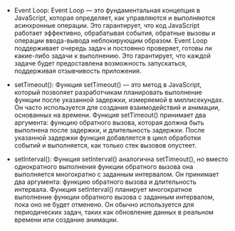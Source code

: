 - Event Loop:
Event Loop — это фундаментальная концепция в JavaScript, которая определяет, как управляются и выполняются асинхронные операции. Это гарантирует, что код JavaScript работает эффективно, обрабатывая события, обратные вызовы и операции ввода-вывода неблокирующим образом. Event Loop поддерживает очередь задач и постоянно проверяет, готовы ли какие-либо задачи к выполнению. Это гарантирует, что каждой задаче будет предоставлена ​​возможность запускаться, поддерживая отзывчивость приложения.

- setTimeout():
Функция setTimeout() — это метод в JavaScript, который позволяет разработчикам планировать выполнение функции после указанной задержки, измеряемой в миллисекундах. Он часто используется для создания взаимодействий и анимации, основанных на времени. Функция setTimeout() принимает два аргумента: функцию обратного вызова, которая должна быть выполнена после задержки, и длительность задержки. После указанной задержки функция добавляется в цикл обработки событий и выполняется, как только стек вызовов опустеет.

- setInterval():
Функция setInterval() аналогична setTimeout(), но вместо однократного выполнения функции обратного вызова она выполняется многократно с заданным интервалом. Он принимает два аргумента: функцию обратного вызова и длительность интервала. Функция setInterval() планирует многократное выполнение функции обратного вызова с заданным интервалом, пока оно не будет отменено. Он обычно используется для периодических задач, таких как обновление данных в реальном времени или создание анимации.